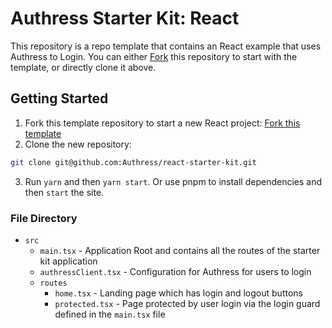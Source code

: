 # Authress Starter Kit: React

This repository is a repo template that contains an React example that uses Authress to Login. You can either [Fork](https://github.com/new?template_name=react-starter-kit&template_owner=Authress) this repository to start with the template, or directly clone it above.

## Getting Started

1. Fork this template repository to start a new React project: [Fork this template](https://github.com/Authress/react-starter-kit/fork)
2. Clone the new repository:

```sh
git clone git@github.com:Authress/react-starter-kit.git
```

3. Run `yarn` and then `yarn start`. Or use pnpm to install dependencies and then `start` the site.

### File Directory

* `src`
  * `main.tsx` - Application Root and contains all the routes of the starter kit application
  * `authressClient.tsx` - Configuration for Authress for users to login
  * `routes`
    * `home.tsx` - Landing page which has login and logout buttons
    * `protected.tsx` - Page protected by user login via the login guard defined in the `main.tsx` file
